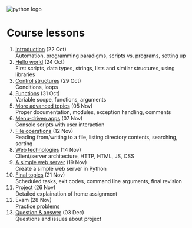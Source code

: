 <!--
Learning Outcomes
1. Explain an approach to programming to be able to solve common automation problems, and how scripting languages fit into this approach.
2. Use the scripting language to build desktop/console applications to automate common tasks.
3. Use the scripting language to execute external applications on the installed computer system as well as to schedule tasks to be run at specific intervals.
4. Build basic web applications for remote control of automated tasks.
-->

![python logo](https://www.python.org/static/community_logos/python-logo-master-v3-TM.png)

# Course lessons
1. [Introduction](lessons/01.md) (22 Oct)  
Automation, programming paradigms, scripts vs. programs, setting up
1. [Hello world](lessons/02.md) (24 Oct)  
First scripts, data types, strings, lists and similar structures, using libraries
1. [Control structures](lessons/03.md) (29 Oct)  
Conditions, loops
1. [Functions](lessons/04.md) (31 Oct)  
Variable scope, functions, arguments
1. [More advanced topics](lessons/05.md) (05 Nov)  
Proper documentation, modules, exception handling, comments
1. [Menu-driven apps](lessons/06.md) (07 Nov)  
Console scripts with user interaction
1. [File operations](lessons/07.md) (12 Nov)  
Reading from/writing to a file, listing directory contents, searching, sorting
1. [Web technologies](lessons/08.md) (14 Nov)  
Client/server architecture, HTTP, HTML, JS, CSS
1. [A simple web server](lessons/09.md) (19 Nov)  
Create a simple web server in Python
1. [Final topics](lessons/10.md) (21 Nov)  
Scheduled tasks, exit codes, command line arguments, final revision
1. [Project](lessons/11.md) (26 Nov)  
Detailed explaination of home assignment
1. Exam (28 Nov)  
[Practice problems](https://adriann.github.io/programming_problems.html)
1. [Question & answer](lessons/12.md) (03 Dec)  
Questions and issues about project


